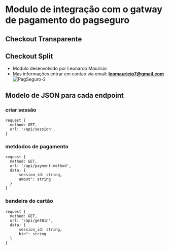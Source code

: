 # Modulo de integração com o gatway de pagamento do pagseguro
## Checkout Transparente
## Checkout Split
* Modulo desenvolvido por Leonardo Mauricio
* Mas informações entrar em contao via email: **leomauricio7@gmail.com**
![PagSeguro-2](https://user-images.githubusercontent.com/30731660/65697678-b5e27200-e051-11e9-836c-d3d1319c311c.png)
## Modelo de JSON para cada endpoint
### criar sessão
    request {
      method: GET,
      url: '/api/session',
    }
### metdodos de pagamento
    request {
      method: GET,
      url: '/api/payment-method',
      data: {
          session_id: string,
          amout": string
      }
    }
### bandeira do cartão
    request {
      method: GET,
      url: '/api/getBin',
      data: {
          session_id: string,
          bin": string
      }
    }

